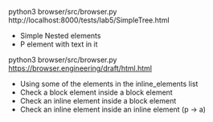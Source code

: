 python3 browser/src/browser.py http://localhost:8000/tests/lab5/SimpleTree.html
- Simple Nested elements
- P element with text in it

python3 browser/src/browser.py https://browser.engineering/draft/html.html


- Using some of the elements in the inline_elements list
- Check a block element inside a block element
- Check an inline element inside a block element
- Check an inline element inside an inline element (p -> a)